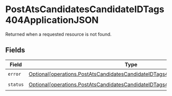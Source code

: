 # PostAtsCandidatesCandidateIDTags404ApplicationJSON

Returned when a requested resource is not found.


## Fields

| Field                                                                                                                                                                    | Type                                                                                                                                                                     | Required                                                                                                                                                                 | Description                                                                                                                                                              |
| ------------------------------------------------------------------------------------------------------------------------------------------------------------------------ | ------------------------------------------------------------------------------------------------------------------------------------------------------------------------ | ------------------------------------------------------------------------------------------------------------------------------------------------------------------------ | ------------------------------------------------------------------------------------------------------------------------------------------------------------------------ |
| `error`                                                                                                                                                                  | [Optional[operations.PostAtsCandidatesCandidateIDTags404ApplicationJSONError]](undefined/models/operations/postatscandidatescandidateidtags404applicationjsonerror.md)   | :heavy_check_mark:                                                                                                                                                       | N/A                                                                                                                                                                      |
| `status`                                                                                                                                                                 | [Optional[operations.PostAtsCandidatesCandidateIDTags404ApplicationJSONStatus]](undefined/models/operations/postatscandidatescandidateidtags404applicationjsonstatus.md) | :heavy_check_mark:                                                                                                                                                       | N/A                                                                                                                                                                      |